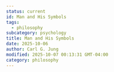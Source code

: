 ```yaml
---
status: current
id: Man and His Symbols
tags:
  - philosophy
subcategory: psychology
title: Man and His Symbols
date: 2025-10-06
author: Carl G. Jung
modified: 2025-10-07 00:13:31 GMT-04:00
category: philosophy
---
```

